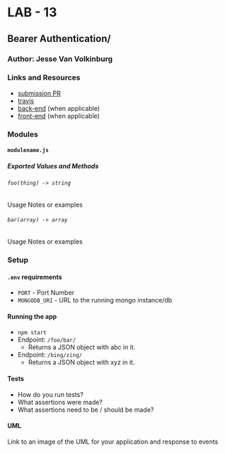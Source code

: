 # LAB - 13

## Bearer Authentication/

### Author: Jesse Van Volkinburg

### Links and Resources
* [submission PR](https://github.com/401-advanced-javascript-jv/13-bearer-auth/pull/1)
* [travis](https://www.travis-ci.com/401-advanced-javascript-jv/13-bearer-auth)
* [back-end](http://xyz.com) (when applicable)
* [front-end](http://xyz.com) (when applicable)

### Modules
#### `modulename.js`
##### Exported Values and Methods

###### `foo(thing) -> string`
Usage Notes or examples

###### `bar(array) -> array`
Usage Notes or examples

### Setup
#### `.env` requirements
* `PORT` - Port Number
* `MONGODB_URI` - URL to the running mongo instance/db

#### Running the app
* `npm start`
* Endpoint: `/foo/bar/`
  * Returns a JSON object with abc in it.
* Endpoint: `/bing/zing/`
  * Returns a JSON object with xyz in it.
  
#### Tests
* How do you run tests?
* What assertions were made?
* What assertions need to be / should be made?

#### UML
Link to an image of the UML for your application and response to events
